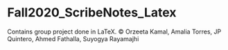 # Fall2020_ScribeNotes_Latex
Contains group project done in LaTeX. © Orzeeta Kamal, Amalia Torres, JP Quintero, Ahmed Fathalla, Suyogya Rayamajhi
